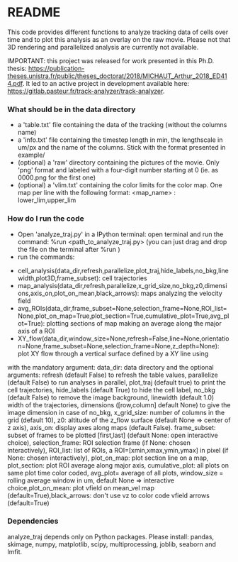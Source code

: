 # README #

This code provides different functions to analyze tracking data of cells over time and to plot this analysis as an overlay on the raw movie. Please not that 3D rendering and parallelized analysis are currently not available.

IMPORTANT: this project was released for work presented in this Ph.D. thesis: https://publication-theses.unistra.fr/public/theses_doctorat/2018/MICHAUT_Arthur_2018_ED414.pdf. 
It led to an active project in development available here: https://gitlab.pasteur.fr/track-analyzer/track-analyzer. 

### What should be in the data directory ###

* a 'table.txt' file containing the data of the tracking (without the columns name)
* a 'info.txt' file containing the timestep length in min, the lengthscale in um/px and the name of the columns. Stick with the format presented in example/
* (optional) a 'raw' directory containing the pictures of the movie. Only 'png' format and labeled with a four-digit number starting at 0 (ie. as 0000.png for the first one)
* (optional) a 'vlim.txt' containing the color limits for the color map. One map per line with the following format: <map_name> : lower_lim,upper_lim

### How do I run the code ###
* Open 'analyze_traj.py' in a IPython terminal: open terminal and run the command: %run <path_to_analyze_traj.py> (you can just drag and drop the file on the terminal after %run )
* run the commands: 
- cell_analysis(data_dir,refresh,parallelize,plot_traj,hide_labels,no_bkg,linewidth,plot3D,frame_subset): cell trajectories
- map_analysis(data_dir,refresh,parallelize,x_grid_size,no_bkg,z0,dimensions,axis_on,plot_on_mean,black_arrows): maps analyzing the velocity field
- avg_ROIs(data_dir,frame_subset=None,selection_frame=None,ROI_list=None,plot_on_map=True,plot_section=True,cumulative_plot=True,avg_plot=True): plotting sections of map making an average along the major axis of a ROI
- XY_flow(data_dir,window_size=None,refresh=False,line=None,orientation=None,frame_subset=None,selection_frame=None,z_depth=None): plot XY flow through a vertical surface defined by a XY line using


with the mandatory argument: data_dir: data directory and the optional arguments: refresh (default False) to refresh the table values, parallelize (default False) to run analyses in parallel, plot_traj (default true) to print the cell trajectories, hide_labels (default True) to hide the cell label, no_bkg (default False) to remove the image background, linewidth (default 1.0) width of the trajectories, dimensions ([row,column] default None) to give the image dimension in case of no_bkg, x_grid_size: number of columns in the grid (default 10), z0: altitude of the z_flow surface (default None => center of z axis), axis_on: display axes along maps (default False).
frame_subset: subset of frames to be plotted [first,last] (default None: open interactive choice), selection_frame: ROI selection frame (if None: chosen interactively), ROI_list: list of ROIs, a ROI=[xmin,xmax,ymin,ymax] in pixel (if None: chosen interactively), plot_on_map: plot section line on a map, plot_section: plot ROI average along major axis, cumulative_plot: all plots on same plot time color coded, avg_plot= average of all plots, window_size = rolling average window in um, default None => interactive choice,plot_on_mean: plot vfield on mean_vel map (default=True),black_arrows: don't use vz to color code vfield arrows (default=True)

### Dependencies ###

analyze_traj depends only on Python packages. Please install: pandas, skimage, numpy, matplotlib, scipy, multiprocessing, joblib, seaborn and lmfit.
